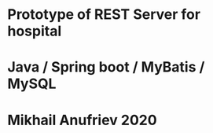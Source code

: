 # Prototype of REST Server for hospital 
# Java / Spring boot / MyBatis / MySQL
# Mikhail Anufriev 2020

